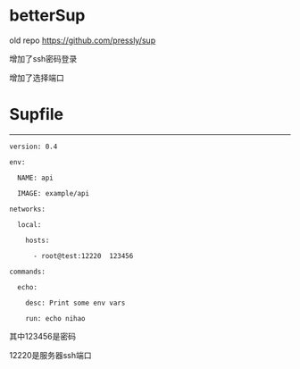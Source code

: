 # betterSup

old repo
https://github.com/pressly/sup



增加了ssh密码登录

增加了选择端口

# Supfile

---

`version: 0.4`

`env:`

`  NAME: api`

`  IMAGE: example/api`

`networks:`

`  local:`

`    hosts:`

`      - root@test:12220  123456`

`commands:`

`  echo:`

`    desc: Print some env vars`

`    run: echo nihao`

其中123456是密码

12220是服务器ssh端口